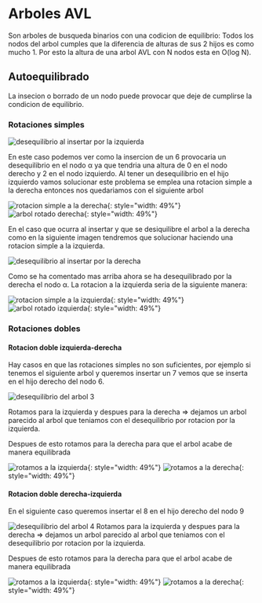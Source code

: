 
# Arboles AVL

Son arboles de busqueda binarios con una codicion de equilibrio: Todos los nodos del arbol cumples que la diferencia de alturas de sus 2 hijos es como mucho 1. Por esto la altura de una arbol AVL con N nodos esta en O(log N).

## Autoequilibrado

La insecion o borrado de un nodo puede provocar que deje de cumplirse la condicion de equilibrio.

### Rotaciones simples

![desequilibrio al insertar por la izquierda](imagenes/avl/arbol1_desequilibrado.png)

En este caso podemos ver como la insercion de un 6 provocaria un desequilibrio en el nodo α ya que tendria una altura de 0 en el nodo derecho y 2 en el nodo izquierdo. Al tener un desequilibrio en el hijo izquierdo vamos solucionar este problema se emplea una rotacion simple a la derecha entonces nos quedariamos con el siguiente arbol

![rotacion simple a la derecha](imagenes/avl/rotacion_simple_derecha.png){: style="width: 49%"} ![arbol rotado derecha](imagenes/avl/arbol1_rotado.png){: style="width: 49%"}

En el caso que ocurra al insertar y que se desiquilibre el arbol a la derecha como en la siguiente imagen tendremos que solucionar haciendo una rotacion simple a la izquierda.

![desequilibrio al insertar por la derecha](imagenes/avl/arbol2_desequilibrado.png)

Como se ha comentado mas arriba ahora se ha desequilibrado por la derecha el nodo α. La rotacion a la izquierda seria de la siguiente manera:

![rotacion simple a la izquierda](imagenes/avl/rotacion_simple_izquierda.png){: style="width: 49%"} ![arbol rotado izquierda](imagenes/avl/arbol2_rotado.png){: style="width: 49%"}

### Rotaciones dobles

#### Rotacion doble izquierda-derecha

Hay casos en que las rotaciones simples no son suficientes, por ejemplo si tenemos el siguiente arbol y queremos insertar un 7 vemos que se inserta en el hijo derecho del nodo 6.

![desequilibrio del arbol 3](imagenes/avl/arbol3_desequilibrado.png)

Rotamos para la izquierda y despues para la derecha => dejamos un arbol parecido al arbol que teniamos con el desequilibrio por rotacion por la izquierda.

Despues de esto rotamos para la derecha para que el arbol acabe de manera equilibrada

![rotamos a la izquierda](imagenes/avl/arbol3_rot1.png){: style="width: 49%"} ![rotamos a la derecha](imagenes/avl/arbol3_rot2.png){: style="width: 49%"}

#### Rotacion doble derecha-izquierda

En el siguiente caso queremos insertar el 8 en el hijo derecho del nodo 9

![desequilibrio del arbol 4](imagenes/avl/arbol4_desequilibrado.png)
Rotamos para la izquierda y despues para la derecha => dejamos un arbol parecido al arbol que teniamos con el desequilibrio por rotacion por la izquierda.

Despues de esto rotamos para la derecha para que el arbol acabe de manera equilibrada

![rotamos a la izquierda](imagenes/avl/arbol4_rot1.png){: style="width: 49%"} ![rotamos a la derecha](imagenes/avl/arbol4_rot2.png){: style="width: 49%"}
